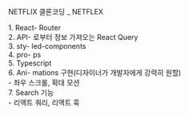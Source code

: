 NETFLIX 클론코딩 \_ NETFLEX

<STUDY LIST>
<div> 1. React-  Router </div>
<div> 2. API- 로부터 정보 가져오는 React Query</div>
<div> 3. sty- led-components</div>
<div> 4. pro- ps</div>
<div> 5. Typescript</div>
<div> 6. Ani- mations 구현(디자이너가 개발자에게 강력히 원할)</div>
    - 좌우 스크롤, 확대 모션
<div> 7. Search 기능</div>
    - 리액트 쿼리, 리액트 훅
